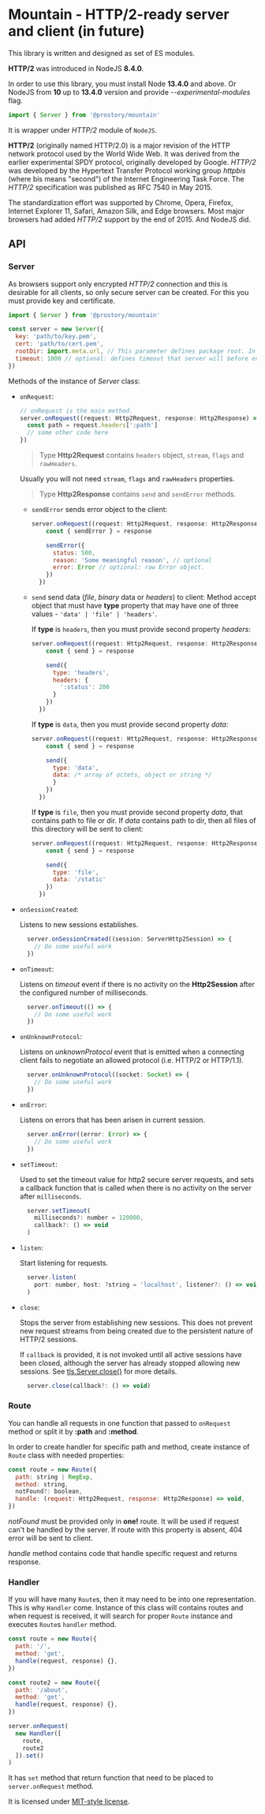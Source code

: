 # Mountain - HTTP/2-ready server and client (in future)

This library is written and designed as set of ES modules.

**HTTP/2** was introduced in NodeJS **8.4.0**.

In order to use this library, you must install Node **13.4.0** and above. Or NodeJS from **10** up to **13.4.0** version and provide _--experimental-modules_ flag.

```javascript
import { Server } from '@prostory/mountain'
```

It is wrapper under _HTTP/2_ module of `NodeJS`.

**HTTP/2** (originally named HTTP/2.0) is a major revision of the HTTP network protocol used by the World Wide Web. It was derived from the earlier experimental SPDY protocol, originally developed by Google. _HTTP/2_ was developed by the Hypertext Transfer Protocol working group _httpbis_ (where bis means "second") of the Internet Engineering Task Force. The _HTTP/2_ specification was published as RFC 7540 in May 2015.

The standardization effort was supported by Chrome, Opera, Firefox, Internet Explorer 11, Safari, Amazon Silk, and Edge browsers. Most major browsers had added _HTTP/2_ support by the end of 2015. And NodeJS did.

## API

### Server

As browsers support only encrypted _HTTP/2_ connection and this is desirable for all clients, so only secure server can be created. For this you must provide key and certificate.

```javascript
import { Server } from '@prostory/mountain'

const server = new Server({
  key: 'path/to/key.pem',
  cert: 'path/to/cert.pem',
  rootDir: import.meta.url, // This parameter defines package root. In this example current directory in which this file is located is used as root folder.
  timeout: 1000 // optional: defines timeout that server will before ending connection.
})
```

Methods of the instance of _Server_ class:

- `onRequest`:

  ```javascript
  // onRequest is the main method.
  server.onRequest((request: Http2Request, response: Http2Response) => {
    const path = request.headers[':path']
    // some other code here
  })
  ```

  > Type **Http2Request** contains `headers` object, `stream`, `flags` and `rawHeaders`.

  Usually you will not need `stream`, `flags` and `rawHeaders` properties.

  > Type **Http2Response** contains `send` and `sendError` methods.

  - `sendError` sends error object to the client:

    ```javascript
    server.onRequest((request: Http2Request, response: Http2Response) => {
        const { sendError } = response

        sendError({
          status: 500,
          reason: 'Some meaningful reason', // optional
          error: Error // optional: raw Error object.
        })
      })
    ```

  - `send` send data (*file*, *binary* data or *headers*) to client:
    Method accept object that must have **type** property that may have one of three
    values - `'data' | 'file' | 'headers'`.

    If **type** is `headers`, then you must provide second property *headers*:

    ```javascript
    server.onRequest((request: Http2Request, response: Http2Response) => {
        const { send } = response

        send({
          type: 'headers',
          headers: {
            ':status': 200
          }
        })
      })
    ```

    If **type** is `data`, then you must provide second property *data*:

    ```javascript
    server.onRequest((request: Http2Request, response: Http2Response) => {
        const { send } = response

        send({
          type: 'data',
          data: /* array of octets, object or string */
          }
        })
      })
    ```

    If **type** is `file`, then you must provide second property *data*, that contains path to file or dir.
    If *data* contains path to dir, then all files of this directory will be sent to client:

    ```javascript
    server.onRequest((request: Http2Request, response: Http2Response) => {
        const { send } = response

        send({
          type: 'file',
          data: '/static'
        })
      })
    ```

- `onSessionCreated`:

  Listens to new sessions establishes.

  ```javascript
    server.onSessionCreated((session: ServerHttp2Session) => {
      // Do some useful work
    })
  ```

- `onTimeout`:

  Listens on *timeout* event if there is no activity on the **Http2Session** after the configured number of milliseconds.

  ```javascript
    server.onTimeout(() => {
      // Do some useful work
    })
  ```

- `onUnknownProtocol`:

  Listens on *unknownProtocol* event that is emitted when a connecting client fails to negotiate an allowed 
  protocol (i.e. HTTP/2 or HTTP/1.1).

  ```javascript
    server.onUnknownProtocol((socket: Socket) => {
      // Do some useful work
    })
  ```

- `onError`:

  Listens on errors that has been arisen in current session.

  ```javascript
    server.onError((error: Error) => {
      // Do some useful work
    })
  ```

- `setTimeout`:

  Used to set the timeout value for http2 secure server requests, and sets a
  callback function that is called when there is no activity on the server
  after `milliseconds`.

  ```javascript
    server.setTimeout(
      milliseconds?: number = 120000,
      callback?: () => void
    )
  ```

- `listen`:

  Start listening for requests.

  ```javascript
    server.listen(
      port: number, host: ?string = 'localhost', listener?: () => void
    )
  ```

- `close`:

   Stops the server from establishing new sessions. This does not prevent new
   request streams from being created due to the persistent nature of HTTP/2
   sessions.
  
   If `callback` is provided, it is not invoked until all active sessions have
   been closed, although the server has already stopped allowing new
   sessions. See [tls.Server.close()](https://nodejs.org/dist/latest-v12.x/docs/api/tls.html#tls_server_close_callback) for more details.

  ```javascript
    server.close(callback?: () => void)
  ```

### Route

You can handle all requests in one function that passed to `onRequest` method or split it by **:path**
and **:method**.

In order to create handler for specific path and method, create instance of `Route` class with
needed properties:

```javascript
const route = new Route({
  path: string | RegExp,
  method: string,
  notFound?: boolean,
  handle: (request: Http2Request, response: Http2Response) => void,
})
```

*notFound* must be provided only in **one!** route. It will be used if request can't be handled by the server.
If route with this property is absent, 404 error will be sent to client.

*handle* method contains code that handle specific request and returns response.

### Handler

If you will have many `Route`s, then it may need to be into one representation.
This is why `Handler` come. Instance of this class will contains routes and when request is received, it will
search for proper `Route` instance and executes `Route`s `handler` method.

```javascript
const route = new Route({
  path: '/',
  method: 'get',
  handle(request, response) {},
})

const route2 = new Route({
  path: '/about',
  method: 'get',
  handle(request, response) {},
})

server.onRequest(
  new Handler([
    route,
    route2
  ]).set()
)
```

It has `set` method that return function that need to be placed to `server.onRequest` method.

It is licensed under [MIT-style license](LICENSE).
